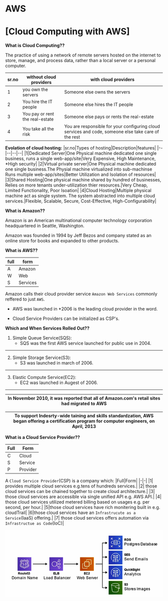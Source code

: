 # AWS
# [Cloud Computing with AWS]

**What is Cloud Computing??**

The practice of using a network of remote servers hosted on the internet to store, manage, and process data, rather than a local server or a personal computer.

|sr.no|without cloud providers|with cloud providers|
|--|--|--|
|1|you own the servers|Someone else owns the servers|
|2|You hire the IT people|Someone else hires the IT people|
|3|You pay or rent the real-estate|Someone else pays or rents the real-estate|
|4|You take all the risk|You are responsible for your configuring cloud services and code, someone else take care of the rest|

**Evolation of cloud hosting:**
|sr.no|Types of hosting|Description|features|
|--|--|--|--|
|1|Dedicated Server|One Physical machine dedicated one single business, runs a single web-app/site|Very Expensive, High Maintenance, *High security|
|2|Virtual private server|One Physical machine dedicated one single business.The Physial machine virtualized into sub-machinse Runs multiple web-app/sites|Better Utilization and Isolation of resources|
|3|Shared Hosting|One physical machine shared by hundred of businesses, Relies on more tenants under-utilization thier resources.|Very Cheap, Limited Functionality, Poor Isoation|
|4|Cloud Hosting|Multiple physical machine act as single system. The system abstracted into multiple cloud services.|Flexible, Scalable, Secure, Cost-Effective, High-Configurability|

**What is Amazon??**

Amazon is an American multinational computer technology corporation headquartered in Seattle, Washington.

Amazon was founded in 1994 by Jeff Bezos and company stated as an online store for books and expanded to other products.

**What is AWS??**

|full|form|
|-|-|
|A| Amazon | 
|W| Web |
|S| Services|

Amazon calls their cloud provider service `Amazon Web Services` commonly reffered to just `AWS`.

 * AWS was launched in *2006 is the leading cloud provider in the word.

 * Cloud Service Providers can be initialized as CSP's.


**Which and When Services Rolled Out??**
1) Simple Queue Service(SQS):
    * SQS was the first AWS service launched for public use in 2004.
<hr>

2) Simple Storage Service(S3):
    * S3 was launched in march of 2006.
<hr>

3) Elastic Compute Service(EC2):
    * EC2 was launched in Augest of 2006.
<hr>

|In November 2010, it was reported that all of Amazon.com's retail sites had migrated to AWS|
|-|

|To support Indesrty-wide taining and skills standardzation, AWS began offering a certification program for computer engineers, on April, 2013|
|-|

**What is a Cloud Service Provider??**

|Full|Form|
|-|-|
|C|Cloud|
|S|Service|
|P|Provider|

A `Cloud Service Provider`(CSP) is a company which:
|Full|Form|
|-|-|
|1| provides multiple cloud services e.g.tens of hundreds services.|
|2| those cloud services can be chained together to create cloud architecture.|
|3| those cloud services are accessible via single unified API e.g. AWS API.|
|4| those cloud services utilized metered billing based on usages e.g. per second, per hour.|
|5|those cloud services have rich monitering built in e.g. cloudTrail|
|6|those cloud services have an `Infrastrucute as a Service`(IaaS) offering.|
|7| those cloud services offers automation via `Infrastructue as Code`(IoC)|

 <img src="/Images/CSP.png" alt="Nw"> 

